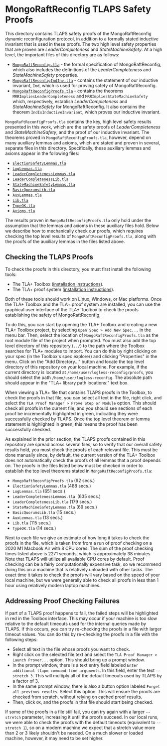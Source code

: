 # MongoRaftReconfig TLAPS Safety Proofs

This directory contains TLAPS safety proofs of the MongoRaftReconfig dynamic reconfiguration protocol, in addition to a formally stated inductive invariant that is used in these proofs. The two high level safety properties that are proven are *LeaderCompleteness* and *StateMachineSafety*. At a high level, the important files of this directory are as follows:

- [`MongoRaftReconfig.tla`](MongoRaftReconfig.tla) - the formal specification of MongoRaftReconfig, which also includes the definitions of the *LeaderCompleteness* and *StateMachineSafety* properties.
- [`MongoRaftReconfigIndInv.tla`](MongoRaftReconfigIndInv.tla) - 
contains the statement of our inductive invariant, `Ind`, which is used for 
proving safety of MongoRaftReconfig. 
- [`MongoRaftReconfigProofs.tla`](MongoRaftReconfigProofs.tla) - contains the theorems `MRRImpliesLeaderCompleteness` and `MRRImpliesStateMachineSafety` which, respectively, establish *LeaderCompleteness* and *StateMachineSafety* for MongoRaftReconfig. It also contains the theorem `IndIsInductiveInvariant`, which proves our inductive invariant.

`MongoRaftReconfigProofs.tla` contains the key, high level safety results presented in this work, which are the safety proofs of *LeaderCompleteness* and *StateMachineSafety*, and the proof of our inductive invariant. The theorems proved in `MongoRaftReconfigProofs.tla`, however, depend on many auxiliary lemmas and axioms, which are stated and proven in several, separate files in this directory. Specifically, these auxiliary lemmas and axioms appear in the following files:

- [`ElectionSafetyLemmas.tla`](ElectionSafetyLemmas.tla) 
- [`LogLemmas.tla`](LogLemmas.tla)
- [`LeaderCompletenessLemmas.tla`](LeaderCompletenessLemmas.tla) 
- [`LeaderCompletenessLib.tla`](LeaderCompletenessLib.tla)
- [`StateMachineSafetyLemmas.tla`](StateMachineSafetyLemmas.tla)
- [`BasicQuorumsLib.tla`](BasicQuorumsLib.tla)
- [`AuxLemmas.tla`](AuxLemmas.tla)
- [`Lib.tla`](Lib.tla)
- [`TypeOK.tla`](TypeOK.tla)
- [`Axioms.tla`](Axioms.tla)

The results proven in `MongoRaftReconfigProofs.tla` only hold under the assumption that the lemmas and axioms in these auxiliary files hold. Below we describe how to mechanically check our proofs, which requires checking the top level results of `MongoRaftReconfigProofs.tla`, along with the proofs of the auxiliary lemmas in the files listed above.

## Checking the TLAPS Proofs

To check the proofs in this directory, you must first install the following tools:

- The TLA+ Toolbox ([installation instructions](https://lamport.azurewebsites.net/tla/toolbox.html)).
- The TLA+ proof system ([installation instructions](https://tla.msr-inria.inria.fr/tlaps/content/Download/Binaries.html)).

Both of these tools should work on Linux, Windows, or Mac platforms. Once the TLA+ Toolbox and the TLA+ proof system are installed, you can use the graphical user interface of the TLA+ Toolbox to check the proofs establishing the safety of MongoRaftReconfig, 

To do this, you can start by opening the TLA+ Toolbox and creating a new TLA+ Toolbox project, by selecting `Open Spec > Add New Spec...` in the menu bar. Then, select the location of `MongoRaftReconfigProofs.tla` as the root module file of the project when prompted. You must also add the top level directory of this repository (`../`) to the path where the Toolbox searches for TLA+ modules to import. You can do this by right clicking on your spec (in the Toolbox's spec explorer) and clicking "Properties" in the menu.  Click on the "Add Directory..." button and locate the top level directory of this repository on your local machine. For example, if the current directory is located at `/home/user/logless-reconfig/proofs`, you should select the path `/home/user/logless-reconfig`. The absolute path should appear in the "TLA+ library path locations:" text box. 

When viewing a TLA+ file that contains TLAPS proofs in the Toolbox, to check the proofs in that file, you can select all text in the file, right click, and select the `TLA Proof Manager > Prove Step or Module` option. This should check all proofs in the current file, and you should see sections of each proof be incrementally highlighted in green, indicating they were successfully checked by TLAPS. Once the top level theorem or lemma statement is highlighted in green, this means the proof has been successfully checked.

As explained in the prior section, the TLAPS proofs contained in this repository are spread across several files, so to verify that our overall safety results hold, you must check the proofs of each relevant file. This must be done manually since, by default, the current version of the TLA+ Toolbox does not automatically check the proofs of all lemmas that a proof depends on. The proofs in the files listed below must be checked in order to establish the top level theorems stated in `MongoRaftReconfigProofs.tla`:

- `MongoRaftReconfigProofs.tla` (92 secs.)
- `ElectionSafetyLemmas.tla` (488 secs.)
- `LogLemmas.tla` (651 secs.)
- `LeaderCompletenessLemmas.tla `(635 secs.)
- `LeaderCompletenessLib.tla` (179 secs.)
- `StateMachineSafetyLemmas.tla` (69 secs.)
- `BasicQuorumsLib.tla` (15 secs.)
- `AuxLemmas.tla` (13 secs.)
- `Lib.tla` (115 secs.)
- `TypeOK.tla` (14 secs.)

Next to each file we give an estimate of how long it takes to check the proofs in the file, which is taken from from a run of proof checking on a 2020 M1 Macbook Air with 8 CPU cores. The sum of the proof checking times listed above is 2271 seconds, which is approximately 38 minutes. Note that TLAPS will utilize all available CPU cores by default. Proof checking can be a fairly computationally expensive task, so we recommend doing this on a machine that is relatively unloaded with other tasks. The exact time it takes to check the proofs will vary based on the speed of your local machine, but we were generally able to check all proofs in less than 1 hour using relatively modern laptop machines. 

## Addressing Proof Checking Failures

If part of a TLAPS proof happens to fail, the failed steps will be highlighted in red in the Toolbox interface. This may occur if your machine is too slow relative to the default timeouts used for the internal queries made by TLAPS. If this occurs, you can try re-checking the proofs in a file with larger timeout values. You can do this by re-checking the proofs in a file with the following steps:
- Select all text in the file whose proofs you want to check.
- Right click on the selected file text and select the `TLA Proof Manager > Launch Prover...` option. This should bring up a prompt window.
- In the prompt window, there is a text entry field labeled `Enter additional tlapm command-line arguments`. In this field, enter the text `--stretch 3`. This will multiply all of the default timeouts used by TLAPS by a factor of 3. 
- In the same prompt window, there is also a button option labeled `Forget all previous results`. Select this option. This will ensure the proofs are checked from scratch, without relying on cached proof results.
- Then, click `OK`, and the proofs in that file should start being checked.

If some of the proofs in a file still fail, you can try again with a larger `--stretch` parameter, increasing it until the proofs succeed. In our local runs, we were able to check the proofs with the default timeouts (equivalent to `--stretch 1`), so on a modern machine we expect that a stretch value more than 2 or 3 likely shouldn't be needed. On a much slower or loaded machine, however, it may need to be set higher.




<!--


# MongoRaftReconfig TLAPS Safety Proofs

This directory contains the TLAPS safety proofs for the MongoRaftReconfig  protocol. The two high level safety properties that are proven are *LeaderCompleteness* and *StateMachineSafety*. The statements of the theorems establishing these properties are given in [`MongoRaftReconfigProofs.tla`](MongoRaftReconfigProofs.tla). The statement of the properties themselves are contained in [`MongoRaftReconfig.tla`](../MongoRaftReconfig.tla). The proofs of safety rely on an inductive invariant which is stated formally in [`MongoRaftReconfigIndInv.tla`](MongoRaftReconfigIndInv.tla).

## Checking the Proofs

To check the proofs in this directory, you must install TLAPS, the TLA+ proof system. Installation instructions can be found [here](https://tla.msr-inria.inria.fr/tlaps/content/Download/Binaries.html). Once TLAPS is installed correctly, you can either utilize the graphical user interface of the TLA+ Toolbox to check the proofs, or you can check the proofs using the command line version of TLAPS. Instructions for both are given below.

### Using the Command Line

To check the proofs from the command line, you can run the ``../scripts/checkproofs.sh`` script, which should check all proofs from the relevant TLA+ modules in this directory. This makes use of the `tlapm` binary, which should be installed and accessible if you have successfully installed TLAPS. Checking the proofs from scratch can be an expensive operation. It may take several minutes or even hours, depending on the speed of your machine. 

### Using the TLA+ Toolbox

Instructions for installing the TLA+ Toolbox can be found [here](https://lamport.azurewebsites.net/tla/toolbox.html). You can create a new Toolbox project and select MongoRaftReconfigProofs.tla as the root module file. You must also add the top level directory of this repository (`../`) to the path where the Toolbox searches for TLA+ modules to import. You can do this by right clicking on your spec (in the Toolbox's spec explorer) and clicking "Properties" in the menu.  Click on the "Add Directory..." button and locate the top level directory of this repository on your local machine. For example, if the current directory is located at `/home/user/logless-reconfig/proofs`, you should select the path `/home/user/logless-reconfig`. The absolute path should appear in the "TLA+ library path locations:" text box. Note that you will also have to add the path to the TLAPS standard library of theorems. On a UNIX based system, this path should be  `/usr/local/lib/tlaps`.

Once you have loaded a TLA+ module in the Toolbox that contains TLAPS proofs, you can select all text in the module, right click, and select the "TLA Proof Manager > Prove Step or Module" option. This should check all proofs in the current file, and you should see sections of each proof eventually be highlighted in green, indicating they were successfully checked by TLAPS. 

-->

